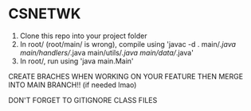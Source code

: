 # CSNETWK

1. Clone this repo into your project folder
2. In root/ (root/main/ is wrong), compile using 'javac -d . main/*.java main/handlers/*.java main/utils/*.java main/data/*.java'
3. In root/, run using 'java main.Main'

CREATE BRACHES WHEN WORKING ON YOUR FEATURE THEN MERGE INTO MAIN BRANCH!! (if needed lmao)

DON'T FORGET TO GITIGNORE CLASS FILES
